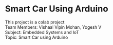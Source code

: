 # Smart Car Using Arduino

This project is a colab project<br>
Team Members: Vishaal Vipin Mohan, Yogesh V<br>
Subject: Embedded Systems and IoT<br>
Topic: Smart Car using Arduino
